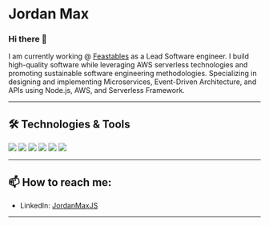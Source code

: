 # Jordan Max

### Hi there 👋


I am currently working @ [Feastables](https://feastables.com) as a Lead Software engineer. I build high-quality software while leveraging AWS serverless technologies and promoting sustainable software engineering methodologies. Specializing in designing and implementing Microservices, Event-Driven Architecture, and APIs using Node.js, AWS, and Serverless Framework.

---

## 🛠️ Technologies & Tools

![](https://img.shields.io/badge/Code-Node.js-green?style=for-the-badge&logo=node.js)
![](https://img.shields.io/badge/Cloud-AWS-orange?style=for-the-badge&logo=amazon-aws)
![](https://img.shields.io/badge/Tools-Serverless-blue?style=for-the-badge&logo=serverless)
![](https://img.shields.io/badge/Architecture-Microservices-lightgrey?style=for-the-badge)
![](https://img.shields.io/badge/Architecture-Event_Driven-lightgrey?style=for-the-badge)
![](https://img.shields.io/badge/Programming-Functional-blueviolet?style=for-the-badge)

---

## 📫 How to reach me:

* LinkedIn: [JordanMaxJS](www.linkedin.com/in/jordanmaxjs)

---

